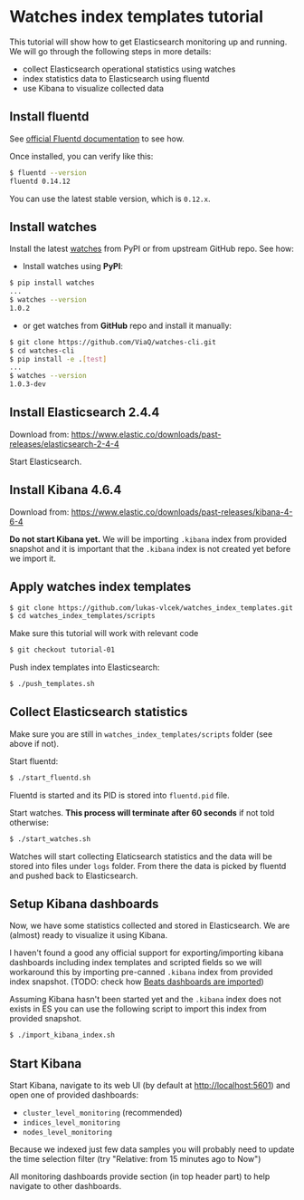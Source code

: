 # Watches index templates tutorial

This tutorial will show how to get Elasticsearch monitoring up and running. We will go through the following steps in more details:

- collect Elasticsearch operational statistics using watches
- index statistics data to Elasticsearch using fluentd
- use Kibana to visualize collected data

## Install fluentd

See [official Fluentd documentation](http://docs.fluentd.org/v0.12/categories/installation) to see how.

Once installed, you can verify like this:

````bash
$ fluentd --version
fluentd 0.14.12
````

You can use the latest stable version, which is `0.12.x`.

## Install watches

Install the latest [watches](https://github.com/ViaQ/watches-cli) from PyPI or from upstream GitHub repo. See how:

- Install watches using **PyPI**:

````bash
$ pip install watches
...
$ watches --version
1.0.2
````
-  or get watches from **GitHub** repo and install it manually:

````bash
$ git clone https://github.com/ViaQ/watches-cli.git
$ cd watches-cli
$ pip install -e .[test]
...
$ watches --version
1.0.3-dev
````

## Install Elasticsearch 2.4.4

Download from:
<https://www.elastic.co/downloads/past-releases/elasticsearch-2-4-4>

Start Elasticsearch.

## Install Kibana 4.6.4

Download from:
<https://www.elastic.co/downloads/past-releases/kibana-4-6-4>

**Do not start Kibana yet.** We will be importing `.kibana` index from provided snapshot
and it is important that the `.kibana` index is not created yet before we import it.

## Apply watches index templates

````bash
$ git clone https://github.com/lukas-vlcek/watches_index_templates.git
$ cd watches_index_templates/scripts
````

Make sure this tutorial will work with relevant code

````bash
$ git checkout tutorial-01
````

Push index templates into Elasticsearch:

````bash
$ ./push_templates.sh
````

## Collect Elasticsearch statistics

Make sure you are still in `watches_index_templates/scripts` folder (see above if not).

Start fluentd:

````bash
$ ./start_fluentd.sh
````
Fluentd is started and its PID is stored into `fluentd.pid` file.

Start watches. **This process will terminate after 60 seconds** if not told otherwise:

````bash
$ ./start_watches.sh
````
Watches will start collecting Elaticsearch statistics and the data will be stored into files under `logs` folder. From there the data is picked by fluentd and pushed back to Elasticsearch.

## Setup Kibana dashboards

Now, we have some statistics collected and stored in Elasticsearch. We are (almost) ready to visualize it using Kibana.

I haven't found a good any official support for exporting/importing kibana dashboards including index templates and scripted fields so we will workaround this
 by importing pre-canned `.kibana` index from provided index snapshot.
 (TODO: check how [Beats dashboards are imported](https://github.com/elastic/beats/tree/master/libbeat/dashboards))

Assuming Kibana hasn't been started yet and the `.kibana` index does not exists in ES you
can use the following script to import this index from provided snapshot.

````bash
$ ./import_kibana_index.sh
````

## Start Kibana

Start Kibana, navigate to its web UI (by default at <http://localhost:5601>) and open one
of provided dashboards:

- `cluster_level_monitoring` (recommended)
- `indices_level_monitoring`
- `nodes_level_monitoring`

Because we indexed just few data samples you will probably need to update the time selection filter (try "Relative: from 15 minutes ago to Now") 

All monitoring dashboards provide section (in top header part) to help navigate to other dashboards.
